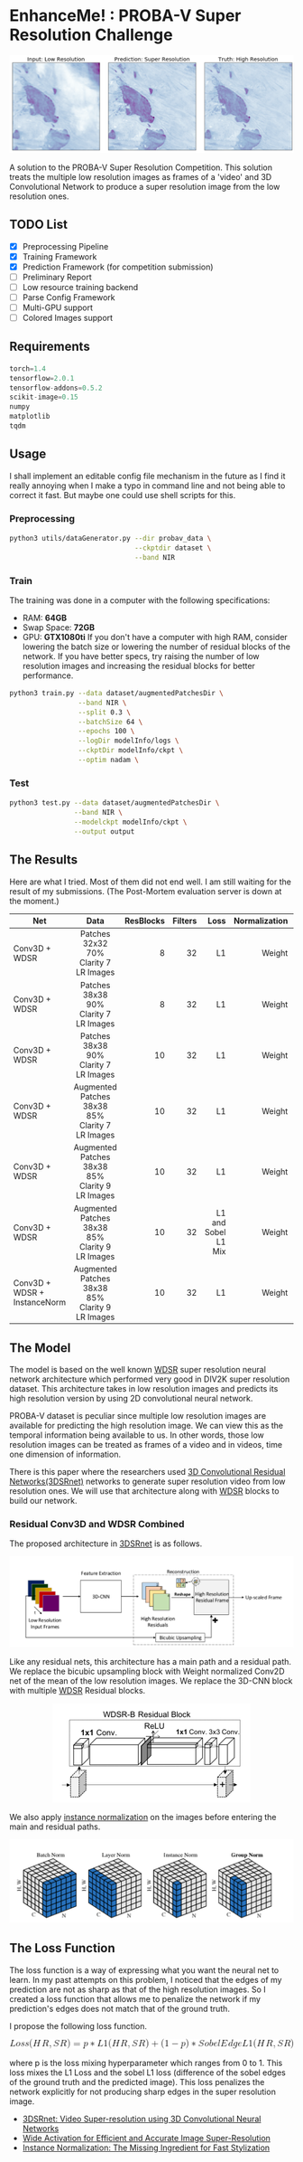 # EnhanceMe! : PROBA-V Super Resolution Challenge
<p align="center"> <img src="img/lr2hr.png"> </p>

A solution to the PROBA-V Super Resolution Competition. This solution treats the multiple low resolution images as frames of a 'video' and 3D Convolutional Network to produce a super resolution image from the low resolution ones.


## TODO List
- [x] Preprocessing Pipeline
- [x] Training Framework
- [x] Prediction Framework (for competition submission)
- [ ] Preliminary Report
- [ ] Low resource training backend
- [ ] Parse Config Framework
- [ ] Multi-GPU support
- [ ] Colored Images support

## Requirements
```python
torch=1.4
tensorflow=2.0.1
tensorflow-addons=0.5.2
scikit-image=0.15
numpy
matplotlib
tqdm
```

## Usage
I shall implement an editable config file mechanism in the future as I find it really annoying when I make a typo in command line and not being able to correct it fast. But maybe one could use shell scripts for this.
### Preprocessing
```sh
python3 utils/dataGenerator.py --dir probav_data \
                               --ckptdir dataset \
                               --band NIR

```
### Train

The training was done in a computer with the following specifications:
* RAM: **64GB**
* Swap Space: **72GB**
* GPU: **GTX1080ti**
If you don't have a computer with high RAM, consider lowering the batch size or lowering the number of residual blocks of the network. If you have better specs, try raising the number of low resolution images and increasing the residual blocks for better performance.

```sh
python3 train.py --data dataset/augmentedPatchesDir \
                 --band NIR \
                 --split 0.3 \
                 --batchSize 64 \
                 --epochs 100 \
                 --logDir modelInfo/logs \
                 --ckptDir modelInfo/ckpt \
                 --optim nadam \

```
### Test
```sh
python3 test.py --data dataset/augmentedPatchesDir \
                --band NIR \
                --modelckpt modelInfo/ckpt \
                --output output
```

## The Results
Here are what I tried. Most of them did not end well. I am still waiting for the result of my submissions. (The Post-Mortem evaluation server is down at the moment.)

| Net           | Data          | ResBlocks | Filters  | Loss | Normalization |Score |
| ------------- |:-------------:| -----:| -----:|-----:|-----:|-----:|
| Conv3D + WDSR    | Patches 32x32 70% Clarity 7 LR Images | 8 |32  |L1  | Weight  |-  |
| Conv3D + WDSR      | Patches 38x38  90% Clarity 7 LR Images |   8 | 32    |L1    | Weight  |-    |
| Conv3D + WDSR      | Patches 38x38  90% Clarity 7 LR Images |   10 | 32    |L1    | Weight  |-    |
| Conv3D + WDSR      | Augmented Patches 38x38 85% Clarity 7 LR Images |   10 | 32    |L1    | Weight  |-    |
| Conv3D + WDSR      | Augmented Patches 38x38 85% Clarity 9 LR Images |   10 | 32    |L1    | Weight  |-    |
| Conv3D + WDSR  | Augmented Patches 38x38 85% Clarity 9 LR Images |   10 | 32    |L1 and Sobel L1 Mix   | Weight  |-    |
| Conv3D + WDSR + InstanceNorm     | Augmented Patches 38x38 85% Clarity 9 LR Images |   10 | 32    |L1    | Weight  |-    |

## The Model
The model is based on the well known [WDSR](https://arxiv.org/abs/1808.08718) super resolution neural network architecture which performed very good in DIV2K super resolution dataset. This architecture takes in low resolution images and predicts its high resolution version by using 2D convolutional neural network.

PROBA-V dataset is peculiar since multiple low resolution images are available for predicting the high resolution image. We can view this as the temporal information being available to us. In other words, those low resolution images can be treated as frames of a video and in videos, time one dimension of information.

There is this paper where the researchers used [3D Convolutional Residual Networks(3DSRnet)](https://arxiv.org/abs/1812.09079) networks to generate super resolution video from low resolution ones. We will use that architecture along with [WDSR](https://arxiv.org/abs/1808.08718) blocks to build our network.

### Residual Conv3D and WDSR Combined
The proposed architecture in [3DSRnet](https://arxiv.org/abs/1812.09079) is as follows.

<p align="center"> <img src="img/3DSRnet.png"> </p>

Like any residual nets, this architecture has a main path and a residual path. We replace the bicubic upsampling block with Weight normalized Conv2D net of the mean of the low resolution images. We replace the 3D-CNN block with multiple [WDSR](https://arxiv.org/abs/1812.09079) Residual blocks.

<p align="center"> <img src="img/wdsr-b-block.png"> </p>

We also apply [instance normalization](https://arxiv.org/abs/1607.08022) on the images before entering the main and residual paths.

<p align="center"> <img src="img/normalizations.png"> </p>


## The Loss Function
The loss function is a way of expressing what you want the neural net to learn. In my past attempts on this problem, I noticed that the edges of my prediction are not as sharp as that of the high resolution images. So I created a loss function that allows me to penalize the network if my prediction's edges does not match that of the ground truth.

I propose the following loss function.

<p align="center"> <img src="img/loss2.gif"> </p>

where p is the loss mixing hyperparameter which ranges from 0 to 1. This loss mixes the L1 Loss and the sobel L1 loss (difference of the sobel edges of the ground truth and the predicted image). This loss penalizes the network explicitly for not producing sharp edges in the super resolution image.

* [3DSRnet: Video Super-resolution using 3D Convolutional Neural Networks](https://arxiv.org/abs/1812.09079)
* [Wide Activation for Efficient and Accurate Image Super-Resolution](https://arxiv.org/abs/1808.08718)
* [Instance Normalization: The Missing Ingredient for Fast Stylization](https://arxiv.org/abs/1607.08022)
